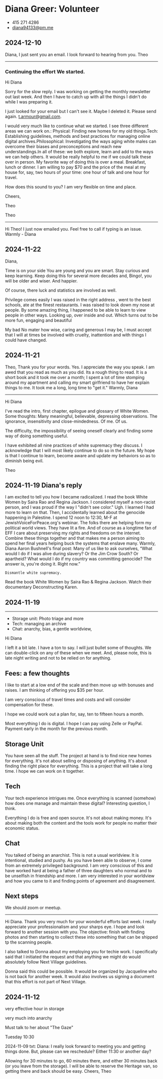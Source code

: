 # Diana Greer: Volunteer

* 415 271 4286
* diana94133@pm.me

## 2024-12-10

Diana, I just sent you an email. I look forward to hearing from you. Theo

---

### Continuing the effort We started.

Hi Diana

Sorry for the slow reply. I was working on getting the monthly newsletter out last week. And then I have to catch up with all the things I didn't do while I was preparing it.

I just looked for your email but I can't see it. Maybe I deleted it. Please send again. t.armour@gmail.com.

I would very much like to continue what we started. I see three different areas we can work on.:
Physical: Finding new homes for my old things.Tech: Establishing guidelines, methods and best practices for managing online digital archives.Philosophical: Investigating the ways aging white males can overcome their biases and preconceptions and reach new understandings.In all of these: we both explore, learn and add to the ways we can help others.
It would be really helpful to me if we could talk these over in person. My favorite way of doing this is over a meal. Breakfast, lunch or dinner. I am willing to pay $70 and the price of the meal at my house for, say, two hours of your time: one hour of talk and one hour for travel.

How does this sound to you? I am very flexible on time and place.

Cheers,

Theo

Theo

---

Hi Theo! I just now emailed you. Feel free to call if typing is an issue. Warmly - Diana

## 2024-11-22

Diana,

Time is on your side
You are young and you are smart. Stay curious and keep learning. Keep doing this for several more decades and, Bingo!, you will be older and wiser. And happier.

Of course, there luck and statistics are involved as well.

Privilege comes easily
I was raised in the right address , went to the best schools, ate at the finest restaurants. I was raised to look down my nose at people. By some amazing thing, I happened to be able to learn to view people in other ways. Looking up, over inside and out. Which turns out to be more fun, engaging and beautiful

My bad
No mater how wise, caring and generous I may be, I must accept that I will at times be involved with cruelty, inattention and with things I could have changed.

## 2024-11-21

Theo,
Thank you for your words. Yes.
I appreciate the way you speak.
I am awed that you read as much as you did.
Its a rough thing to read. It is a short book and it took me over a month; I spent a lot of time stomping around my apartment and calling my smart girlfriend to have her explain things to me. It took me a long, long time to "get it."
Warmly,
Diana

---

Hi Diana

I've read the intro, first chapter, epilogue and glossary of White Women. Some thoughts: Many meaningful, believable, depressing observations. The ignorance, insensitivity and close-mindedness. Of me. Of us.

The difficulty, the impossibility of seeing oneself clearly and finding some way of doing something useful.

I have exhibited all nine practices of white supremacy they discuss. I acknowledge that I will most likely continue to do so in the future.  My hope is that I continue to learn, become aware and update my behaviors so as to diminish being evil.

Theo

## 2024-11-19 Diana's reply

I am excited to tell you how I became radicalized. I read the book White Women by Saira Rao and Regina Jackson. I considered myself a non-racist person, and I was proud if the way I "didn't see color." Ugh. I learned I had more to learn on that. Then, I accidentally learned about the genocide happening in Palestine. I spend 12 noon to 12:30, M-F at JewishVoiceForPeace.org's webinar. The folks there are helping form my political world views. They have lit a fire. And of course as a longtime fan of EFF I care about preserving my rights and freedoms on the internet. Combine these things together and that makes me a person aiming to spend her final years helping buck the systems that enslave many.
Warmly,
Diana
    Aaron Bushnell's final post: Many of us like to ask ourselves, “What would I do if I was alive during slavery? Or the Jim Crow South? Or apartheid?
What would I do if my country was committing genocide?
The answer is, you're doing it. Right now.”

    Dismantle white supremacy.
Read the book White Women by Saira Rao & Regina Jackson.
Watch their documentary Deconstructing Karen.

## 2024-11-19

---

* Storage unit: Photo triage and more
* Tech: managing an archive
* Chat: anarchy, bias, a gentle worldview,

Hi Diana

I left it a bit late. I have a ton to say. I will just bullet some of thoughts. We can double-click on any of these when we meet. And, please note, this is late night writing and not to be relied on for anything.

## Fees: a few thoughts

I like to start at a low end of the scale and then move up with bonuses and raises. I am thinking of offering you $35 per hour.

I am very conscious of travel times and costs and will consider compensation for these.

I hope we could work out a plan for, say, ten to fifteen hours a month.

Most everything I do is digital. I hope I can pay using Zelle or PayPal. Payment early in the month for the previous month.

## Storage Unit

You have seen all the stuff. The project at hand is to find nice new homes for everything. It's not about selling or disposing of anything. It's about finding the right place for everything. This is a project that will take a long time. I hope we can work on it together.

## Tech

Your tech experience intrigues me. Once everything is scanned (somehow) how does one manage and maintain these digital? Interesting question, I think.

Everything I do is free and open source. It's not about making money. It's about making both the content and the tools work for people no matter their economic status.

## Chat

You talked of being an anarchist. This is not a usual worldview. It is intentional, studied and pushy. As you have been able to observe, I come from an extremely privileged background. I am very conscious of this and have worked hard at being a father of three daughters who normal and to be unselfish in friendship and more. I am very interested in your worldview and how you came to it and finding points of agreement and disagreement.

## Next steps

We should zoom or meetup.

---

Hi Diana. Thank you very much for your wonderful efforts last week. I really appreciate your professionalism and your sharps eye. I hope and look forward to another session with you. The objective: finish with finding photos and then starting to collect these into something that can be shipped tp the scanning people.

I also talked to Donna about my employing you for techie work. I specifically said that I initiated the request and that anything we might do would absolutely follow Next Village guidelines.

Donna said this could be possible. It would be organized by Jacqueline who is not back for another week. It would also involves us signing a document that this effort is not part of Next Village.

## 2024-11-12

very effective hour in storage

very much into anarchy

Must talk to her about "The Gaze"

Tuesday 10:30

2024-11-09 txt: Diana: I really look forward to meeting you and getting things done. But, please can we reschedule? Either 11:30 or another day?

Allowing for 30 minutes to go, 60 minutes there, and either 30 minutes back (or you leave from the storage). I will be able to reserve the Heritage van, so getting there and back should be easy. Cheers, Theo
